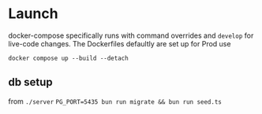 
# Launch

docker-compose specifically runs with command overrides and `develop` for live-code changes. The Dockerfiles defaultly are set up for Prod use

`docker compose up --build --detach`

## db setup

from `./server` `PG_PORT=5435 bun run migrate && bun run seed.ts`

